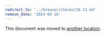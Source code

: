 ```yaml
---
redirect_to: '../browser/checks/16.11.md'
remove_date: '2024-05-16'
---
```


This document was moved to [another location](../browser/checks/16.11.md).

<!-- This redirect file can be deleted after 2024-05-16. -->
<!-- Redirects that point to other docs in the same project expire in three months. -->
<!-- Redirects that point to docs in a different project or site (for example, link is not relative and starts with `https:`) expire in one year. -->
<!-- Before deletion, see: https://docs.gitlab.com/ee/development/documentation/redirects.html -->
